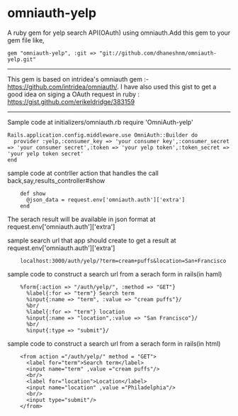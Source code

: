 omniauth-yelp
=============
A ruby gem for yelp search API(OAuth) using omniauth.Add this gem to your gem file like,
```
gem "omniauth-yelp", :git => "git://github.com/dhaneshnm/omniauth-yelp.git"
```
_________________________________________________
This gem is based on intridea's omniauth gem :- https://github.com/intridea/omniauth/.
I have also used this gist to get a good idea on siging a OAuth request in ruby : https://gist.github.com/erikeldridge/383159
____________________________________________________
Sample code  at initializers/omniauth.rb
require 'OmniAuth-yelp'
```
Rails.application.config.middleware.use OmniAuth::Builder do
  provider :yelp,:consumer_key => 'your consumer key',:consumer_secret => 'your consumer secret',:token => 'your yelp token',:token_secret => 'your yelp token secret'
end
```
sample code at contrller action that handles the call back,say,results_controller#show
```
    def show
      @json_data = request.env['omniauth.auth']['extra']
    end
```
The serach result will be available in json format at request.env['omniauth.auth']['extra']

sample  search url that app should create to get a result at request.env['omniauth.auth']['extra']
```
	localhost:3000/auth/yelp/?term=cream+puffs&location=San+Francisco
```
sample code to construct a search url from a serach form in rails(in haml)
```
    %form{:action => "/auth/yelp/", :method => "GET"}
	  %label{:for => "term"} Search term
	  %input{:name => "term", :value => "cream puffs"}/
	  %br/
	  %label{:for => "term"} location
	  %input{:name => "location",:value => "San Francisco"}/
	  %br/
	  %input{:type => "submit"}/
```
sample code to construct a search url from a serach form in rails(in html)
```
    <from action ="/auth/yelp/" method = "GET">
	  <label for="term">Search term</label>
	  <input name="term" ,value ="cream puffs"/>
	  <br/>
	  <label for="location">Location</label>
	  <input name="location" ,value ="Philadelphia"/>
	  <br/>
	  <input type="submit"/>
    </from>
```
